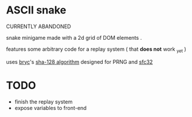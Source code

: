 # ASCII snake

CURRENTLY ABANDONED

snake minigame made with a 2d grid of DOM elements . 

features some arbitrary code for a replay system ( that **does not** work <sub>yet</sub> )

uses [bryc](https://github.com/bryc)'s [sha-128 algorithm](https://stackoverflow.com/a/47593316) designed for PRNG and [sfc32](https://github.com/bryc/code/blob/master/jshash/PRNGs.md#sfc32)
# TODO
- finish the replay system
- expose variables to front-end
